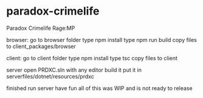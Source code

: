 # paradox-crimelife
Paradox Crimelife Rage:MP

browser:
go to browser folder
type npm install
type npm run build
copy files to client_packages/browser

client:
go to client folder
type npm install
type tsc
copy files to client

server open PRDXC.sln with any editor
build it
put it in serverfiles/dotnet/resources/prdxc

finished
run server
have fun
all of this was WIP and is not ready to release
